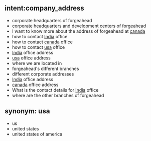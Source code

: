## intent:company_address
- corporate headquarters of forgeahead
- corporate headquarters and development centers of forgeahead
- I want to know more about the address of forgeahead at [canada](location)
- how to contact [India](location) office
- how to contact [canada](location)  office
- how to contact [usa](location)  office
- [India](location) office address
- [usa](location) office address
- where we are located in 
- forgeahead's different branches
- different corporate addresses
- [India](location) office address
- [canada](location) office address
- What is the contact details for [India](location) office
- where are the other branches  of forgeahead


## synonym: usa
- us
- united states
- united states of america


